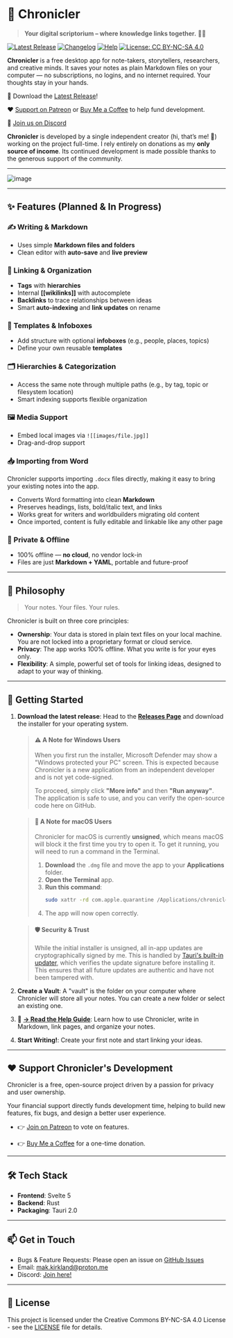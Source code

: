 # 🧭 Chronicler

> **Your digital scriptorium – where knowledge links together.** 🧙‍♂️

[![Latest Release](https://img.shields.io/github/v/release/mak-kirkland/chronicler?label=release)](https://github.com/mak-kirkland/chronicler/releases/latest)
[![Changelog](https://img.shields.io/badge/changelog-md-green)](https://github.com/mak-kirkland/chronicler/blob/main/CHANGELOG.md)
[![Help](https://img.shields.io/badge/help-md-blue)](https://github.com/mak-kirkland/chronicler/blob/main/static/help.md)
[![License: CC BY-NC-SA 4.0](https://img.shields.io/badge/License-CC%20BY--NC--SA%204.0-lightgrey.svg)](https://creativecommons.org/licenses/by-nc-sa/4.0/)

**Chronicler** is a free desktop app for note-takers, storytellers, researchers, and creative minds. It saves your notes as plain Markdown files on your computer — no subscriptions, no logins, and no internet required. Your thoughts stay in your hands.

🎉 Download the [Latest Release](https://github.com/mak-kirkland/chronicler/releases/latest)!

❤️ [Support on Patreon](https://patreon.com/ChroniclerNotes) or [Buy Me a Coffee](https://buymeacoffee.com/chronicler) to help fund development.

💬 [Join us on Discord](https://discord.gg/cXJwcbe2b7)

**Chronicler** is developed by a single independent creator (hi, that’s me! 👋) working on the project full-time. I rely entirely on donations as my **only source of income**. Its continued development is made possible thanks to the generous support of the community.

---

![image](https://github.com/user-attachments/assets/6786c1fd-755b-428c-8bab-65503212c4bf)

---

## ✨ Features (Planned & In Progress)

### ✍️ Writing & Markdown

-   Uses simple **Markdown files and folders**
-   Clean editor with **auto-save** and **live preview**

### 🔗 Linking & Organization

-   **Tags** with **hierarchies**
-   Internal **[[wikilinks]]** with autocomplete
-   **Backlinks** to trace relationships between ideas
-   Smart **auto-indexing** and **link updates** on rename

### 📇 Templates & Infoboxes

-   Add structure with optional **infoboxes** (e.g., people, places, topics)
-   Define your own reusable **templates**

### 🗂️ Hierarchies & Categorization

-   Access the same note through multiple paths (e.g., by tag, topic or filesystem location)
-   Smart indexing supports flexible organization

### 🖼️ Media Support

-   Embed local images via `![[images/file.jpg]]`
-   Drag-and-drop support

### 📥 Importing from Word

Chronicler supports importing `.docx` files directly, making it easy to bring your existing notes into the app.

-   Converts Word formatting into clean **Markdown**
-   Preserves headings, lists, bold/italic text, and links
-   Works great for writers and worldbuilders migrating old content
-   Once imported, content is fully editable and linkable like any other page

### 🔐 Private & Offline

-   100% offline — **no cloud**, no vendor lock-in
-   Files are just **Markdown + YAML**, portable and future-proof

---

## 🧭 Philosophy

> Your notes. Your files. Your rules.

Chronicler is built on three core principles:

-   **Ownership**: Your data is stored in plain text files on your local machine. You are not locked into a proprietary format or cloud service.
-   **Privacy**: The app works 100% offline. What you write is for your eyes only.
-   **Flexibility**: A simple, powerful set of tools for linking ideas, designed to adapt to your way of thinking.

---

## 🚀 Getting Started

1.  **Download the latest release**: Head to the [**Releases Page**](https://github.com/mak-kirkland/chronicler/releases/latest) and download the installer for your operating system.

    > #### ⚠️ A Note for Windows Users
    >
    > When you first run the installer, Microsoft Defender may show a "Windows protected your PC" screen. This is expected because Chronicler is a new application from an independent developer and is not yet code-signed.
    >
    > To proceed, simply click **"More info"** and then **"Run anyway"**. The application is safe to use, and you can verify the open-source code here on GitHub.

    > #### 🍎 A Note for macOS Users
    >
    > Chronicler for macOS is currently **unsigned**, which means macOS will block it the first time you try to open it. To get it running, you will need to run a command in the Terminal.
    >
    > 1.  **Download** the `.dmg` file and move the app to your **Applications** folder.
    > 2.  **Open the Terminal** app.
    > 3.  **Run this command**:
    >     ```sh
    >     sudo xattr -rd com.apple.quarantine /Applications/chronicler.app
    >     ```
    > 4.  The app will now open correctly.

    > #### 🛡️ Security & Trust
    >
    > While the initial installer is unsigned, all in-app updates are cryptographically signed by me. This is handled by [Tauri's built-in updater](https://tauri.app/plugin/updater), which verifies the update signature before installing it. This ensures that all future updates are authentic and have not been tampered with.


2.  **Create a Vault**: A "vault" is the folder on your computer where Chronicler will store all your notes. You can create a new folder or select an existing one.

3.  📘 **[→ Read the Help Guide](static/help.md)**: Learn how to use Chronicler, write in Markdown, link pages, and organize your notes.

4.  **Start Writing!**: Create your first note and start linking your ideas.

---

## ❤️ Support Chronicler's Development

Chronicler is a free, open-source project driven by a passion for privacy and user ownership.

Your financial support directly funds development time, helping to build new features, fix bugs, and design a better user experience.

-   👉 [Join on Patreon](https://patreon.com/ChroniclerNotes) to vote on features.

-   👉 [Buy Me a Coffee](https://buymeacoffee.com/chronicler) for a one-time donation.

---

## 🛠️ Tech Stack

-   **Frontend**: Svelte 5
-   **Backend**: Rust
-   **Packaging**: Tauri 2.0

---

## 📫 Get in Touch

-   Bugs & Feature Requests: Please open an issue on [GitHub Issues](https://github.com/mak-kirkland/chronicler/issues)
-   Email: [mak.kirkland@proton.me](mailto:mak.kirkland@proton.me)
-   Discord: [Join here!](https://discord.gg/cXJwcbe2b7)

---

## 📜 License

This project is licensed under the Creative Commons BY-NC-SA 4.0 License - see the [LICENSE](LICENSE) file for details.

